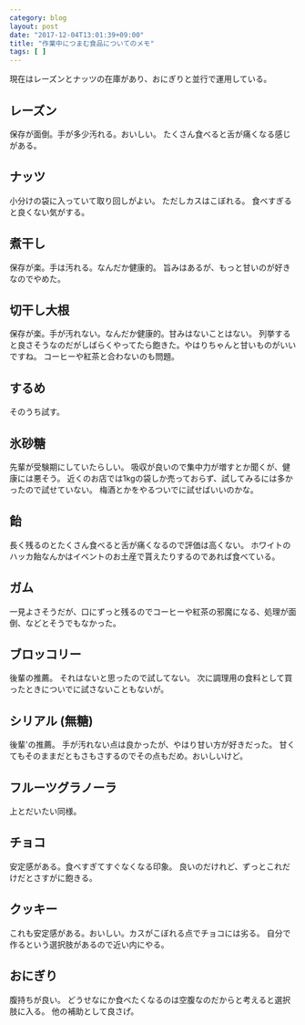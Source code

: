 ```yaml
---
category: blog
layout: post
date: "2017-12-04T13:01:39+09:00"
title: "作業中につまむ食品についてのメモ"
tags: [ ]
---
```


現在はレーズンとナッツの在庫があり、おにぎりと並行で運用している。

## レーズン

保存が面倒。手が多少汚れる。おいしい。
たくさん食べると舌が痛くなる感じがある。

## ナッツ

小分けの袋に入っていて取り回しがよい。
ただしカスはこぼれる。
食べすぎると良くない気がする。

## 煮干し

保存が楽。手は汚れる。なんだか健康的。
旨みはあるが、もっと甘いのが好きなのでやめた。

## 切干し大根

保存が楽。手が汚れない。なんだか健康的。甘みはないことはない。
列挙すると良さそうなのだがしばらくやってたら飽きた。やはりちゃんと甘いものがいいですね。
コーヒーや紅茶と合わないのも問題。

## するめ

そのうち試す。

## 氷砂糖

先輩が受験期にしていたらしい。
吸収が良いので集中力が増すとか聞くが、健康には悪そう。
近くのお店では1kgの袋しか売っておらず、試してみるには多かったので試せていない。
梅酒とかをやるついでに試せばいいのかな。

## 飴

長く残るのとたくさん食べると舌が痛くなるので評価は高くない。
ホワイトのハッカ飴なんかはイベントのお土産で貰えたりするのであれば食べている。

## ガム

一見よさそうだが、口にずっと残るのでコーヒーや紅茶の邪魔になる、処理が面倒、などとそうでもなかった。

## ブロッコリー

後輩の推薦。
それはないと思ったので試してない。
次に調理用の食料として買ったときについでに試さないこともないが。

## シリアル (無糖)

後輩'の推薦。
手が汚れない点は良かったが、やはり甘い方が好きだった。
甘くてもそのままだともさもさするのでその点もだめ。おいしいけど。

## フルーツグラノーラ

上とだいたい同様。

## チョコ

安定感がある。食べすぎてすぐなくなる印象。
良いのだけれど、ずっとこれだけだとさすがに飽きる。

## クッキー

これも安定感がある。おいしい。カスがこぼれる点でチョコには劣る。
自分で作るという選択肢があるので近い内にやる。

## おにぎり

腹持ちが良い。
どうせなにか食べたくなるのは空腹なのだからと考えると選択肢に入る。
他の補助として良さげ。
